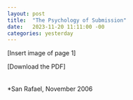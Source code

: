 ```yaml
---
layout: post
title:  "The Psychology of Submission"
date:   2023-11-20 11:11:00 -00
categories: yesterday
--- 
```

[Insert image of page 1]

[Download the PDF]
<br/>
<br/>
<br/>
*San Rafael, November 2006
